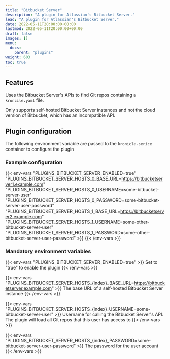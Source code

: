 ```yaml
---
title: "Bitbucket Server"
description: "A plugin for Atlassian's Bitbucket Server."
lead: "A plugin for Atlassian's Bitbucket Server."
date: 2022-05-11T20:00:00+00:00
lastmod: 2022-05-11T20:00:00+00:00
draft: false
images: []
menu:
  docs:
    parent: "plugins"
weight: 603
toc: true
---
```


## Features

Uses the Bitbucket Server's APIs to find Git repos containing a `kroncile.yaml` file.

Only supports self-hosted Bitbucket Server instances and not the cloud version of Bitbucket, which has an incompatible
API.

## Plugin configuration

The following environment variable are passed to the `kronicle-serice` container to configure the plugin


### Example configuration

{{< env-vars
"PLUGINS_BITBUCKET_SERVER_ENABLED=true"
"PLUGINS_BITBUCKET_SERVER_HOSTS_0_BASE_URL=https://bitbucketserver1.example.com"
"PLUGINS_BITBUCKET_SERVER_HOSTS_0_USERNAME=some-bitbucket-server-user"
"PLUGINS_BITBUCKET_SERVER_HOSTS_0_PASSWORD=some-bitbucket-server-user-password"
"PLUGINS_BITBUCKET_SERVER_HOSTS_1_BASE_URL=https://bitbucketserver2.example.com"
"PLUGINS_BITBUCKET_SERVER_HOSTS_1_USERNAME=some-other-bitbucket-server-user"
"PLUGINS_BITBUCKET_SERVER_HOSTS_1_PASSWORD=some-other-bitbucket-server-user-password" >}}
{{< /env-vars >}}


### Mandatory environment variables

{{< env-vars "PLUGINS_BITBUCKET_SERVER_ENABLED=true" >}}
Set to "true" to enable the plugin
{{< /env-vars >}}

{{< env-vars "PLUGINS_BITBUCKET_SERVER_HOSTS_{index}_BASE_URL=https://bitbucketserver.example.com" >}}
The base URL of a self-hosted Bitbucket Server instance
{{< /env-vars >}}

{{< env-vars "PLUGINS_BITBUCKET_SERVER_HOSTS_{index}_USERNAME=some-bitbucket-server-user" >}}
Username for calling the Bitbucket Server's API.  The plugin will load all Git repos that this user has access to
{{< /env-vars >}}

{{< env-vars "PLUGINS_BITBUCKET_SERVER_HOSTS_{index}_PASSWORD=some-bitbucket-server-user-password" >}}
The password for the user account
{{< /env-vars >}}
